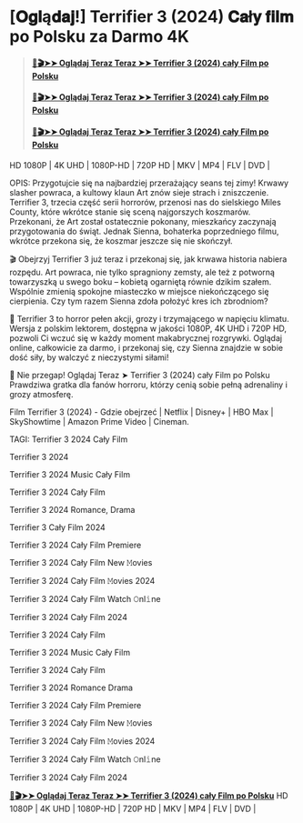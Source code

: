 # [𝐎𝐠𝐥ą𝐝𝐚𝐣!] Terrifier 3 (2024) 𝐂𝐚ł𝐲 𝐟𝐢𝐥𝐦 po Polsku za Darmo 4K
> #### **[📀🎬➤➤ Oglądaj Teraz Teraz ➤➤ Terrifier 3 (2024) cały Film po Polsku](https://showvod.pl/filmy/terrifier-3/)**
> #### **[📀🎬➤➤ Oglądaj Teraz Teraz ➤➤ Terrifier 3 (2024) cały Film po Polsku](https://showvod.pl/filmy/terrifier-3/)**
> #### **[📀🎬➤➤ Oglądaj Teraz Teraz ➤➤ Terrifier 3 (2024) cały Film po Polsku](https://showvod.pl/filmy/terrifier-3/)**
HD 1080P | 4K UHD | 1080P-HD | 720P HD | MKV | MP4 | FLV | DVD |

OPIS:
Przygotujcie się na najbardziej przerażający seans tej zimy! Krwawy slasher powraca, a kultowy klaun Art znów sieje strach i zniszczenie. Terrifier 3, trzecia część serii horrorów, przenosi nas do sielskiego Miles County, które wkrótce stanie się sceną najgorszych koszmarów. Przekonani, że Art został ostatecznie pokonany, mieszkańcy zaczynają przygotowania do świąt. Jednak Sienna, bohaterka poprzedniego filmu, wkrótce przekona się, że koszmar jeszcze się nie skończył.

🎬 Obejrzyj Terrifier 3 już teraz i przekonaj się, jak krwawa historia nabiera rozpędu. Art powraca, nie tylko spragniony zemsty, ale też z potworną towarzyszką u swego boku – kobietą ogarniętą równie dzikim szałem. Wspólnie zmienią spokojne miasteczko w miejsce niekończącego się cierpienia. Czy tym razem Sienna zdoła położyć kres ich zbrodniom?

🔪 Terrifier 3 to horror pełen akcji, grozy i trzymającego w napięciu klimatu. Wersja z polskim lektorem, dostępna w jakości 1080P, 4K UHD i 720P HD, pozwoli Ci wczuć się w każdy moment makabrycznej rozgrywki. Oglądaj online, całkowicie za darmo, i przekonaj się, czy Sienna znajdzie w sobie dość siły, by walczyć z nieczystymi siłami!

🎄 Nie przegap! Oglądaj Teraz ➤ Terrifier 3 (2024) cały Film po Polsku Prawdziwa gratka dla fanów horroru, którzy cenią sobie pełną adrenaliny i grozy atmosferę.

Film Terrifier 3 (2024) - Gdzie obejrzeć | Netflix | Disney+ | HBO Max | SkyShowtime | Amazon Prime Video | Cineman.

TAGI:
Terrifier 3 2024 Cały Film

Terrifier 3 2024

Terrifier 3 2024 Music Cały Film

Terrifier 3 2024 Cały Film

Terrifier 3 2024 Romance, Drama

Terrifier 3 Cały Film 2024

Terrifier 3 2024 Cały Film Premiere

Terrifier 3 2024 Cały Film New 𝙼ovies

Terrifier 3 2024 Cały Film 𝙼ovies 2024

Terrifier 3 2024 Cały Film Watch 𝙾nl𝚒ne

Terrifier 3 2024 Cały Film 2024

Terrifier 3 2024 Cały Film

Terrifier 3 2024 Music Cały Film

Terrifier 3 2024 Cały Film

Terrifier 3 2024 Romance Drama

Terrifier 3 2024 Cały Film Premiere

Terrifier 3 2024 Cały Film New 𝙼ovies

Terrifier 3 2024 Cały Film 𝙼ovies 2024

Terrifier 3 2024 Cały Film Watch 𝙾nl𝚒ne

Terrifier 3 2024 Cały Film 2024

**[📀🎬➤➤ Oglądaj Teraz Teraz ➤➤ Terrifier 3 (2024) cały Film po Polsku](https://showvod.pl/filmy/terrifier-3/)**
HD 1080P | 4K UHD | 1080P-HD | 720P HD | MKV | MP4 | FLV | DVD |
